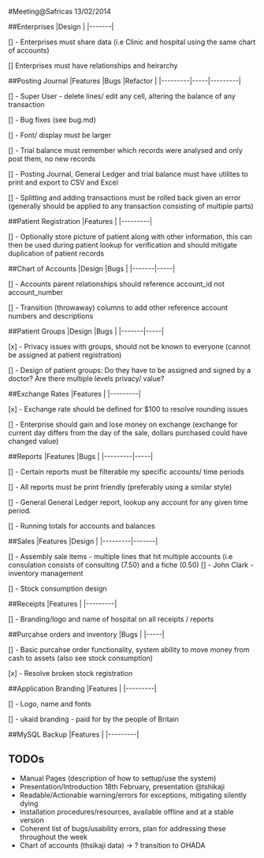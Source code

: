 #Meeting@Safricas 13/02/2014

##Enterprises
|Design |
|-------|

[] - Enterprises must share data (i.e Clinic and hospital using the same chart
of accounts)

[] Enterprises must have relationships and heirarchy

##Posting Journal
|Features |Bugs |Refactor |
|---------|-----|---------|

[] - Super User - delete lines/ edit any cell, altering the balance of any 
transaction

[] - Bug fixes (see bug.md)

[] - Font/ display must be larger

[] - Trial balance must remember which records were analysed and only post them,
no new records

[] - Posting Journal, General Ledger and trial balance must have utilites to 
print and export to CSV and Excel

[] - Splitting and adding transactions must be rolled back given an error 
(generally should be applied to any transaction consisting of multiple parts)

##Patient Registration 
|Features |
|---------|

[] - Optionally store picture of patient along with other information, this can
then be used during patient lookup for verification and should mitigate
duplication of patient records

##Chart of Accounts
|Design |Bugs |
|-------|-----|

[] - Accounts parent relationships should reference account_id not
account_number

[] - Transition (throwaway) columns to add other reference account numbers and 
descriptions 

##Patient Groups
|Design |Bugs |
|-------|-----|

[x] - Privacy issues with groups, should not be known to everyone (cannot be 
assigned at patient registration)

[] - Design of patient groups: Do they have to be assigned and signed by a 
doctor? Are there multiple levels privacy/ value?

##Exchange Rates
|Features |
|---------|

[x] - Exchange rate should be defined for $100 to resolve rounding issues

[] - Enterprise should gain and lose money on exchange (exchange for current 
day differs from the day of the sale, dollars purchased could have changed
value)

##Reports
|Features |Bugs |
|---------|-----|

[] - Certain reports must be filterable my specific accounts/ time periods

[] - All reports must be print friendly (preferably using a similar style)

[] - General General Ledger report, lookup any account for any given time
period.

[] - Running totals for accounts and balances

##Sales 
|Features |Design |
|---------|-------|

[] - Assembly sale items - multiple lines that hit multiple accounts (i.e 
consulation consists of consulting (7.50) and a fiche (0.50)
  [] - John Clark - inventory management

[] - Stock consumption design 

##Receipts 
|Features | 
|---------|

[] - Branding/logo and name of hospital on all receipts / reports

##Purcahse orders and inventory
|Bugs |
|-----|

[] - Basic purcahse order functionality, system ability to move money from cash
to assets (also see stock consumption)

[x] - Resolve broken stock registration

##Application Branding 
|Features |
|---------|

[] - Logo, name and fonts

[] - ukaid branding - paid for by the people of Britain

##MySQL Backup 
|Features | 
|---------|


## TODOs
- Manual Pages (description of how to settup/use the system)
- Presentation/Introduction 18th February, presentation @tshikaji
- Readable/Actionable warning/errors for exceptions, mitigating silently dying
- Installation procedures/resources, available offline and at a stable version
- Coherent list of bugs/usability errors, plan for addressing these throughout the week
- Chart of accounts (thsikaji data) -> ? transition to OHADA
